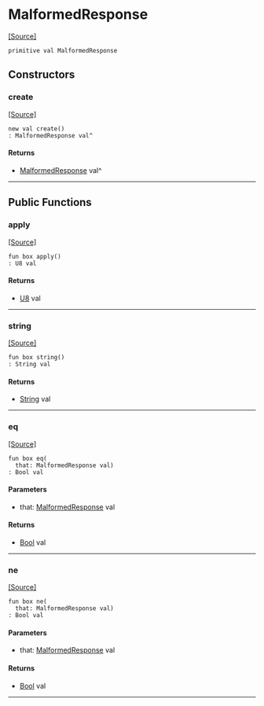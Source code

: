 # MalformedResponse
<span class="source-link">[[Source]](src/mqtt-primitives/errorCodes.md#L-0-22)</span>
```pony
primitive val MalformedResponse
```

## Constructors

### create
<span class="source-link">[[Source]](src/mqtt-primitives/errorCodes.md#L-0-22)</span>


```pony
new val create()
: MalformedResponse val^
```

#### Returns

* [MalformedResponse](mqtt-primitives-MalformedResponse.md) val^

---

## Public Functions

### apply
<span class="source-link">[[Source]](src/mqtt-primitives/errorCodes.md#L-0-22)</span>


```pony
fun box apply()
: U8 val
```

#### Returns

* [U8](builtin-U8.md) val

---

### string
<span class="source-link">[[Source]](src/mqtt-primitives/errorCodes.md#L-0-22)</span>


```pony
fun box string()
: String val
```

#### Returns

* [String](builtin-String.md) val

---

### eq
<span class="source-link">[[Source]](src/mqtt-primitives/errorCodes.md#L-0-22)</span>


```pony
fun box eq(
  that: MalformedResponse val)
: Bool val
```
#### Parameters

*   that: [MalformedResponse](mqtt-primitives-MalformedResponse.md) val

#### Returns

* [Bool](builtin-Bool.md) val

---

### ne
<span class="source-link">[[Source]](src/mqtt-primitives/errorCodes.md#L-0-22)</span>


```pony
fun box ne(
  that: MalformedResponse val)
: Bool val
```
#### Parameters

*   that: [MalformedResponse](mqtt-primitives-MalformedResponse.md) val

#### Returns

* [Bool](builtin-Bool.md) val

---

